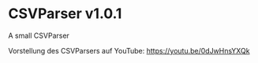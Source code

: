 # CSVParser v1.0.1
A small CSVParser

Vorstellung des CSVParsers auf YouTube: https://youtu.be/0dJwHnsYXQk 
